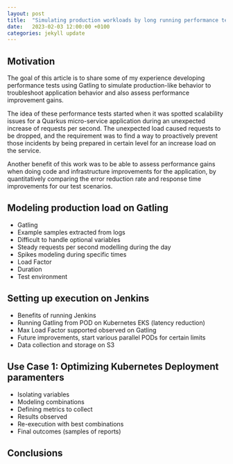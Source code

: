 ```yaml
---
layout: post
title:  "Simulating production workloads by long running performance tests with Gatling"
date:   2023-02-03 12:00:00 +0100
categories: jekyll update
---
```


## Motivation

The goal of this article is to share some of my experience developing performance tests using Gatling to simulate production-like behavior to troubleshoot application behavior and also assess performance improvement gains.

The idea of these performance tests started when it was spotted scalability issues for a Quarkus micro-service application during an unexpected increase of requests per second. The unexpected load caused requests to be dropped, and the requirement was to find a way to proactively prevent those incidents by being prepared in certain level for an increase load on the service.

Another benefit of this work was to be able to assess performance gains when doing code and infrastructure improvements for the application, by quantitatively comparing the error reduction rate and response time improvements for our test scenarios.

## Modeling production load on Gatling

* Gatling
* Example samples extracted from logs
* Difficult to handle optional variables
* Steady requests per second modelling during the day
* Spikes modeling during specific times
* Load Factor
* Duration
* Test environment

## Setting up execution on Jenkins

* Benefits of running Jenkins
* Running Gatling from POD on Kubernetes EKS (latency reduction)
* Max Load Factor supported observed on Gatling 
* Future improvements, start various parallel PODs for certain limits
* Data collection and storage on S3

## Use Case 1: Optimizing Kubernetes Deployment paramenters

* Isolating variables
* Modeling combinations
* Defining metrics to collect
* Results observed
* Re-execution with best combinations
* Final outcomes (samples of reports)

## Conclusions